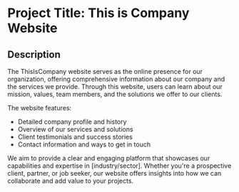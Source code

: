 # Project Title: This is Company Website

## Description

The ThisIsCompany website serves as the online presence for our organization, offering comprehensive information about our company and the services we provide. Through this website, users can learn about our mission, values, team members, and the solutions we offer to our clients.

The website features:
- Detailed company profile and history
- Overview of our services and solutions
- Client testimonials and success stories
- Contact information and ways to get in touch

We aim to provide a clear and engaging platform that showcases our capabilities and expertise in [industry/sector]. Whether you're a prospective client, partner, or job seeker, our website offers insights into how we can collaborate and add value to your projects.

